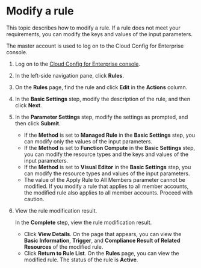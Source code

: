 # Modify a rule

This topic describes how to modify a rule. If a rule does not meet your requirements, you can modify the keys and values of the input parameters.

The master account is used to log on to the Cloud Config for Enterprise console.

1.  Log on to the [Cloud Config for Enterprise console](https://config.console.aliyun.com).

2.  In the left-side navigation pane, click **Rules**.

3.  On the **Rules** page, find the rule and click **Edit** in the **Actions** column.

4.  In the **Basic Settings** step, modify the description of the rule, and then click **Next**.

5.  In the **Parameter Settings** step, modify the settings as prompted, and then click **Submit**.

    -   If the **Method** is set to **Managed Rule** in the **Basic Settings** step, you can modify only the values of the input parameters.
    -   If the **Method** is set to **Function Compute** in the **Basic Settings** step, you can modify the resource types and the keys and values of the input parameters.
    -   If the **Method** is set to **Visual Editor** in the **Basic Settings** step, you can modify the resource types and values of the input parameters.
    -   The value of the Apply Rule to All Members parameter cannot be modified. If you modify a rule that applies to all member accounts, the modified rule also applies to all member accounts. Proceed with caution.
6.  View the rule modification result.

    In the **Complete** step, view the rule modification result.

    -   Click **View Details**. On the page that appears, you can view the **Basic Information**, **Trigger**, and **Compliance Result of Related Resources** of the modified rule.
    -   Click **Return to Rule List**. On the **Rules** page, you can view the modified rule. The status of the rule is **Active**.

